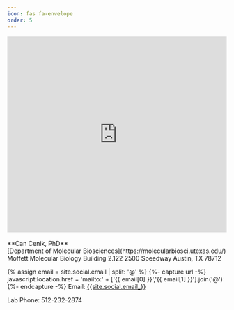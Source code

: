 ```yaml
---
icon: fas fa-envelope
order: 5
---
```


<style>
.lab_map{
  display: block;
  margin-left: auto;
  margin-right: auto;
}
</style>

<iframe src="https://www.google.com/maps/embed?pb=!1m18!1m12!1m3!1d1722.6021222577829!2d-97.73711615583386!3d30.288246625904293!2m3!1f0!2f0!3f0!3m2!1i1024!2i768!4f13.1!3m3!1m2!1s0x8644b5833be09aa1%3A0xd598b7d8ce634aa5!2sMoffett+Molecular+Biology+Building%2C+2500+Speedway%2C+Austin%2C+TX+78712!5e0!3m2!1sen!2sus!4v1531607935665" width="100%" height="450" frameborder="0" style="border:0" class="lab_map" allowfullscreen></iframe>

<br>
**Can Cenik, PhD**<br>
[Department of Molecular Biosciences](https://molecularbiosci.utexas.edu/)   
Moffett Molecular Biology Building 2.122 
2500 Speedway  
Austin, TX 78712

{% assign email = site.social.email | split: '@' %}
{%- capture url -%}
javascript:location.href = 'mailto:' + ['{{ email[0] }}','{{ email[1] }}'].join('@')
{%- endcapture -%}
Email: <a href="{{url}}">{{site.social.email_}}</a>

Lab Phone: 512-232-2874 
